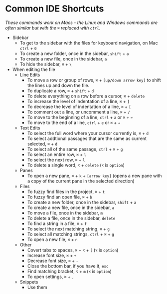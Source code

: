# Common IDE Shortcuts

*These commands work on Macs - the Linux and Windows commands are often similar but with the `⌘` replaced with `ctrl`.*

- Sidebar
  - To get to the sidebar with the files for keyboard navigation, on Mac `ctrl` + `0`
  - To create a new folder, once in the sidebar, `shift` + `a`
  - To create a new file, once in the sidebar, `a`
  - To hide the sidebar, `⌘` + `\`
- When editing the file
  - Line Edits
    - To move a row or group of rows, `⌘` + `[up/down arrow key]` to shift the lines up and down the file.
    - To duplicate a row, `⌘` + `shift` + `d`
    - To delete everything on a row before a cursor, `⌘` + `delete`
    - To increase the level of indentation of a line, `⌘` + `]`
    - To decrease the level of indentation of a line, `⌘` + `[`
    - To comment out a line, or uncomment a line, `⌘` + `/`
    - To move to the beginning of a line, `ctrl` + `a` or `⌘` + `←`
    - To move to the end of a line, `ctrl` + `e` or `⌘` + `→`
  - Text Edits
    - To select the full word where your cursor currently is, `⌘` + `d`
    - To select addtional passages that are the same as current selected, `⌘` + `d`
    - To select all of the same passage, `ctrl` + `⌘` + `g`
    - To select an entire row, `⌘` + `l`
    - To select the next row, `⌘` + `l`
    - To delete a single word, `⌥` + `delete` (`⌥` is `option`)
  - Panes
    - To open a new pane, `⌘` + `k` + `[arrow key]` (opens a new pane with a copy of the current pane in the selected direction)
  - Files
    - To fuzzy find files in the project, `⌘` + `t`
    - To fuzzy find an open file, `⌘` + `b`
    - To create a new folder, once in the sidebar, `shift` + `a`
    - To create a new file, once in the sidebar, `a`
    - To move a file, once in the sidebar, `m`
    - To delete a file, once in the sidebar, `delete`
    - To find a string in a file, `⌘` + `f`
    - To select the next matching string, `⌘` + `g`
    - To select all matching strings, `ctrl` + `⌘` + `g`
    - To open a new file, `⌘` + `n`
  - Other
    - Covert tabs to spaces, `⌘` + `⌥` + `[` (`⌥` is `option`)
    - Increase font size, `⌘` + `+`
    - Decrease font size, `⌘` + `-`
    - Close the bottom bar, if you have it, `esc`
    - Find matching bracket, `⌥` + `m` (`⌥` is `option`)
    - To open settings, `⌘` + `,`
  - Snippets
    - Use them
